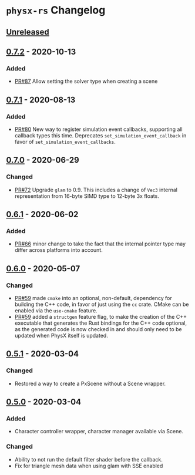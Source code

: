 # `physx-rs` Changelog

<!-- markdownlint-disable MD024 -->

## [Unreleased]

## [0.7.2] - 2020-10-13

### Added

- [PR#87](https://github.com/EmbarkStudios/physx-rs/pull/87) Allow setting the solver type when creating a scene

## [0.7.1] - 2020-08-13

### Added

- [PR#80](https://github.com/EmbarkStudios/physx-rs/pull/80) New way to register simulation event callbacks, supporting all callback types this time. Deprecates `set_simulation_event_callback` in favor of `set_simulation_event_callbacks`.

## [0.7.0] - 2020-06-29

### Changed

- [PR#72](https://github.com/EmbarkStudios/physx-rs/pull/72) Upgrade `glam` to 0.9. This includes a change of `Vec3` internal representation from 16-byte SIMD type to 12-byte 3x floats.

## [0.6.1] - 2020-06-02

### Added

- [PR#66](https://github.com/EmbarkStudios/physx-rs/pull/66) minor change to take the fact that the internal pointer type may differ across platforms into account.

## [0.6.0] - 2020-05-07

### Changed

- [PR#59](https://github.com/EmbarkStudios/physx-rs/pull/59) made `cmake` into an optional, non-default, dependency for building the C++ code, in favor of just using the `cc` crate. CMake can be enabled via the `use-cmake` feature.
- [PR#59](https://github.com/EmbarkStudios/physx-rs/pull/59) added a `structgen` feature flag, to make the creation of the C++ executable that generates the Rust bindings for the C++ code optional, as the generated code is now checked in and should only need to be updated when PhysX itself is updated.

## [0.5.1] - 2020-03-04

### Changed

- Restored a way to create a PxScene without a Scene wrapper.

## [0.5.0] - 2020-03-04

### Added

- Character controller wrapper, character manager available via Scene.

### Changed

- Ability to not run the default filter shader before the callback.
- Fix for triangle mesh data when using glam with SSE enabled

[Unreleased]: https://github.com/EmbarkStudios/physx-rs/compare/physx-v0.7.2...HEAD
[0.7.2]: https://github.com/EmbarkStudios/physx-rs/compare/physx-v0.7.1...physx-v0.7.2
[0.7.1]: https://github.com/EmbarkStudios/physx-rs/compare/physx-v0.7.0...physx-v0.7.1
[0.7.0]: https://github.com/EmbarkStudios/physx-rs/compare/physx-v0.6.1...physx-v0.7.0
[0.6.1]: https://github.com/EmbarkStudios/physx-rs/compare/physx-v0.6.0...physx-v0.6.1
[0.6.0]: https://github.com/EmbarkStudios/physx-rs/compare/physx-v0.5.1...physx-v0.6.0
[0.5.1]: https://github.com/EmbarkStudios/physx-rs/compare/physx-v0.5.0...physx-v0.5.1
[0.5.0]: https://github.com/EmbarkStudios/physx-rs/compare/physx-v0.4.2...physx-v0.5.0
